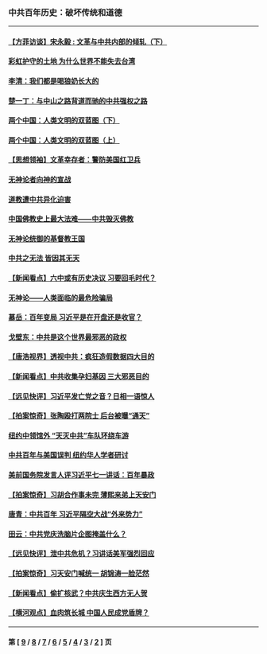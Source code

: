 ### 中共百年历史：破坏传统和道德
---
#### [【方菲访谈】宋永毅 : 文革与中共内部的倾轧（下）](../../pages/nf1176114/n13486836.md?01200430) 
#### [彩虹护守的土地 为什么世界不能失去台湾](../../pages/nf1176114/n13476849.md?01200430) 
#### [李清：我们都是喝狼奶长大的](../../pages/nf1176114/n13471478.md?01200430) 
#### [楚一丁：与中山之路背道而驰的中共强权之路](../../pages/nf1176114/n13437270.md?01200430) 
#### [两个中国：人类文明的双蓝图（下）](../../pages/nf1176114/n13423132.md?01200430) 
#### [两个中国：人类文明的双蓝图（上）](../../pages/nf1176114/n13422687.md?01200430) 
#### [【思想领袖】文革幸存者：警防美国红卫兵](../../pages/nf1176114/n13339289.md?01200430) 
#### [无神论者向神的宣战](../../pages/nf1176114/n13281535.md?01200430) 
#### [道教遭中共异化迫害](../../pages/nf1176114/n13281463.md?01200430) 
#### [中国佛教史上最大法难——中共毁灭佛教](../../pages/nf1176114/n13281397.md?01200430) 
#### [无神论统御的基督教王国](../../pages/nf1176114/n13281280.md?01200430) 
#### [中共之无法 皆因其无天](../../pages/nf1176114/n13281088.md?01200430) 
#### [【新闻看点】六中或有历史决议 习要回毛时代？](../../pages/nf1176114/n13222895.md?01200430) 
#### [无神论——人类面临的最危险骗局](../../pages/nf1176114/n13196137.md?01200430) 
#### [慕岳：百年变局 习近平是在开盘还是收官？](../../pages/nf1176114/n13206516.md?01200430) 
#### [戈壁东：中共是这个世界最邪恶的政权](../../pages/nf1176114/n13085641.md?01200430) 
#### [【唐浩视界】透视中共：疯狂造假数据四大目的](../../pages/nf1176114/n13080590.md?01200430) 
#### [【新闻看点】中共收集孕妇基因 三大邪恶目的](../../pages/nf1176114/n13077182.md?01200430) 
#### [【远见快评】习近平发亡党之音？日相一语惊人](../../pages/nf1176114/n13074809.md?01200430) 
#### [【拍案惊奇】张陶殴打两院士 后台被曝“通天”](../../pages/nf1176114/n13070496.md?01200430) 
#### [纽约中领馆外 “天灭中共”车队环绕车游](../../pages/nf1176114/n13070693.md?01200430) 
#### [中共百年与美国误判 纽约华人学者研讨](../../pages/nf1176114/n13067969.md?01200430) 
#### [美前国务院发言人评习近平七一讲话：百年暴政](../../pages/nf1176114/n13066986.md?01200430) 
#### [【拍案惊奇】习胡合作事未完 薄熙来弟上天安门](../../pages/nf1176114/n13065867.md?01200430) 
#### [唐青：中共百年 习近平隔空大战“外来势力”](../../pages/nf1176114/n13065976.md?01200430) 
#### [田云：中共党庆洗脑片企图掩盖什么？](../../pages/nf1176114/n13064395.md?01200430) 
#### [【远见快评】泄中共危机？习讲话美军强烈回应](../../pages/nf1176114/n13064269.md?01200430) 
#### [【拍案惊奇】习天安门喊统一 胡锦涛一脸茫然](../../pages/nf1176114/n13063233.md?01200430) 
#### [【新闻看点】偷扩核武？中共庆生西方无人贺](../../pages/nf1176114/n13061263.md?01200430) 
#### [【横河观点】血肉筑长城 中国人民成党盾牌？](../../pages/nf1176114/n13061779.md?01200430) 

---
#### 第 [ [9](./9.md?01200430) / [8](./8.md?01200430) / [7](./7.md?01200430) / [6](./6.md?01200430) / [5](./5.md?01200430) / [4](./4.md?01200430) / [3](./3.md?01200430) / [2](./2.md?01200430) ] 页
